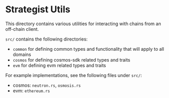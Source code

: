 # Strategist Utils

This directory contains various utilities for interacting with chains from an off-chain client.

`src/` contains the following directories:
- `common` for defining common types and functionality that will apply to all domains
- `cosmos` for defining cosmos-sdk related types and traits
- `evm` for defining evm related types and traits

For example implementations, see the following files under `src/`:
- cosmos: `neutron.rs`, `osmosis.rs`
- evm: `ethereum.rs`
